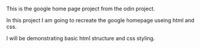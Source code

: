 This is the google home page project from the odin project. 

In this project I am going to recreate the google homepage useing html and css. 

I will be demonstrating basic html structure and css styling.
